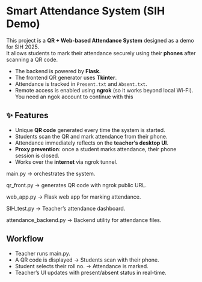 # Smart Attendance System (SIH Demo)


This project is a **QR + Web-based Attendance System** designed as a demo for SIH 2025.  
It allows students to mark their attendance securely using their **phones** after scanning a QR code.  

- The backend is powered by **Flask**.  
- The frontend QR generator uses **Tkinter**.  
- Attendance is tracked in `Present.txt` and `Absent.txt`.  
- Remote access is enabled using **ngrok** (so it works beyond local Wi-Fi). You need an ngok account to continue with this

## ✨ Features
- Unique **QR code** generated every time the system is started.  
- Students scan the QR and mark attendance from their phone.  
- Attendance immediately reflects on the **teacher’s desktop UI**.  
- **Proxy prevention**: once a student marks attendance, their phone session is closed.  
- Works over the **internet** via ngrok tunnel.

main.py → orchestrates the system.

qr_front.py → generates QR code with ngrok public URL.

web_app.py → Flask web app for marking attendance.

SIH_test.py → Teacher’s attendance dashboard.

attendance_backend.py → Backend utility for attendance files.

## Workflow
- Teacher runs main.py.
- A QR code is displayed → Students scan with their phone.
- Student selects their roll no. → Attendance is marked.
- Teacher’s UI updates with present/absent status in real-time.
